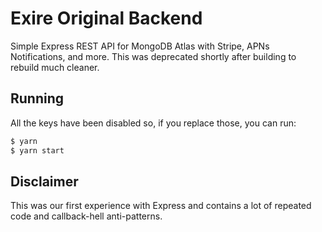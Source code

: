 # Exire Original Backend

Simple Express REST API for MongoDB Atlas with Stripe, APNs Notifications, and more. This was deprecated shortly after building to rebuild much cleaner.

## Running

All the keys have been disabled so, if you replace those, you can run:

```sh
$ yarn
$ yarn start
```

## Disclaimer

This was our first experience with Express and contains a lot of repeated code and callback-hell anti-patterns.
